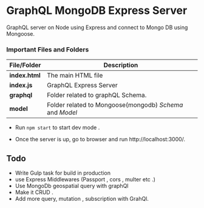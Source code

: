 # GraphQL MongoDB  Express Server

GraphQL server on Node using Express and connect to Mongo DB using Mongoose.

### Important Files and Folders

|File/Folder|Description|
|-----------|-----------|
|**index.html**| The main HTML file|
|**index.js**| GraphQL Express Server|
|**graphql**| Folder related to graphQL Schema.|
|**model**| Folder related to Mongoose(mongodb) *Schema* and *Model*|


* Run ``` npm start ``` to start dev mode .

* Once the server is up, go to browser and run http://localhost:3000/. 


## Todo 

* Write Gulp task for build in production 
* use Express Middlewares (Passport , cors , multer etc .) 
* Use MongoDb geospatial query with graphQl
* Make it CRUD .
* Add more query, mutation , subscription with GrahQl.


